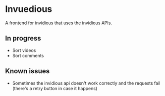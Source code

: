 # Invuedious
 A frontend for invidious that uses the invidious APIs.

## In progress
- Sort videos
- Sort comments

## Known issues
- Sometimes the invidious api doesn't work correctly and the requests fail (there's a retry button in case it happens)